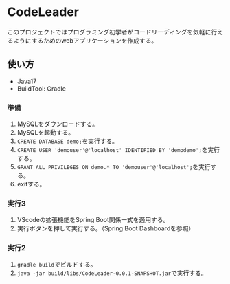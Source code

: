 # CodeLeader
このプロジェクトではプログラミング初学者がコードリーディングを気軽に行えるようにするためのwebアプリケーションを作成する。

## 使い方
* Java17
* BuildTool: Gradle

### 準備
1. MySQLをダウンロードする。
2. MySQLを起動する。
3. ```CREATE DATABASE demo;```を実行する。
4. ```CREATE USER 'demouser'@'localhost' IDENTIFIED BY 'demodemo';```を実行する。
5. ```GRANT ALL PRIVILEGES ON demo.* TO 'demouser'@'localhost';```を実行する。
6. exitする。

### 実行3
1. VScodeの拡張機能をSpring Boot関係一式を適用する。
2. 実行ボタンを押して実行する。（Spring Boot Dashboardを参照）

### 実行2
1. ```gradle build```でビルドする。
2. ```java -jar build/libs/CodeLeader-0.0.1-SNAPSHOT.jar```で実行する。
